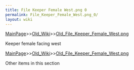 ```yaml
---
title: File Keeper Female West.png 0
permalink: File_Keeper_Female_West.png_0/
layout: wiki
---
```


[MainPage](/keeperrl_wiki/ "wikilink")>>[Old_Wiki](/keeperrl_wiki/Old_Wiki "wikilink")>>[Old_File_Keeper_Female_West.png](/keeperrl_wiki/Old_File_Keeper_Female_West.png "wikilink")

Keeper female facing west

[MainPage](/keeperrl_wiki/ "wikilink")>>[Old_Wiki](/keeperrl_wiki/Old_Wiki "wikilink")>>[Old_File_Keeper_Female_West.png](/keeperrl_wiki/Old_File_Keeper_Female_West.png "wikilink")

Other items in this section
